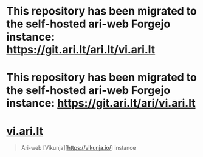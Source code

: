 # This repository has been migrated to the self-hosted ari-web Forgejo instance: <https://git.ari.lt/ari.lt/vi.ari.lt>
# This repository has been migrated to the self-hosted ari-web Forgejo instance: <https://git.ari.lt/ari/vi.ari.lt>
# [vi.ari.lt](https://vi.ari.lt/)

> Ari-web [Vikunja][https://vikunja.io/] instance
